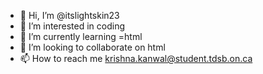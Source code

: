 - 👋 Hi, I’m @itslightskin23
- 👀 I’m interested in coding
- 🌱 I’m currently learning =html
- 💞️ I’m looking to collaborate on html
- 📫 How to reach me krishna.kanwal@student.tdsb.on.ca



<!---
itslightskin23/itslightskin23 is a ✨ special ✨ repository because its `README.md` (this file) appears on your GitHub profile.
You can click the Preview link to take a look at your changes.
--->
